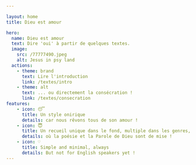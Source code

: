```yaml
---

layout: home
title: Dieu est amour

hero:
  name: Dieu est amour
  text: Dire 'oui' à partir de quelques textes.
  image:
    src: /77777490.jpeg
    alt: Jesus in psy land
  actions:
    - theme: brand
      text: Lire l'introduction
      link: /textes/intro
    - theme: alt
      text: ... ou directement la consécration !
      link: /textes/consecration
features:
    - icon: 😴
      title: Un style onirique
      details: car nous rêvons tous de son amour !
    - icon: 😇
      title: Un recueil unique dans le fond, multiple dans les genres,
      details: où la poésie et la Parole de Dieu sont de mise !
    - icon: ♡
      title: Simple and minimal, always
      details: But not for English speakers yet !
---
```



<style>
img {
    border-radius: 50%;
}
:root {
  --vp-home-hero-name-color: transparent;
  --vp-home-hero-name-background: -webkit-linear-gradient(120deg, #bd34fe, #41d1ff);
}
</style>

